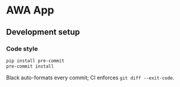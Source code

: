 # AWA App

## Development setup

### Code style
```bash
pip install pre-commit
pre-commit install
```
Black auto-formats every commit; CI enforces `git diff --exit-code`.

